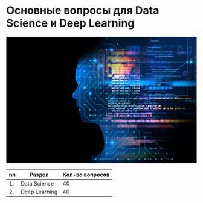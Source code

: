 # Основные вопросы для Data Science и Deep Learning

<img src='img/ds.jpeg' width=700></img>

|nn|Раздел|Кол-во вопросов|
|-|-|-|
|1. | Data Science| 40
|2. | Deep Learning| 40
